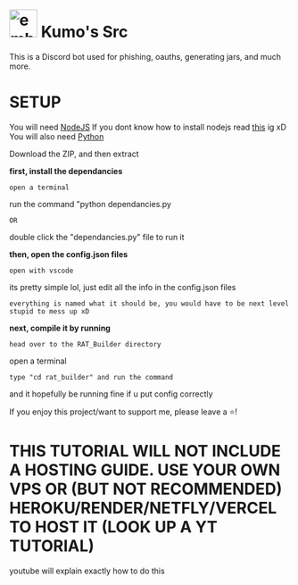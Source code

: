 # <img src="https://upload.wikimedia.org/wikipedia/commons/thumb/a/a6/Anonymous_emblem.svg/800px-Anonymous_emblem.svg.png" alt="emblem" width="50" height="50"/> Kumo's Src
This is a Discord bot used for phishing, oauths, generating jars, and much more.

 

# SETUP

You will need [NodeJS](https://nodejs.org)
If you dont know how to install nodejs read [this](https://docs.npmjs.com/downloading-and-installing-node-js-and-npm) ig xD 
You will also need [Python](https://www.python.org/downloads/)

Download the ZIP, and then extract

**first, install the dependancies**
```
open a terminal
```
run the command "python dependancies.py
```
OR
```
double click the "dependancies.py" file to run it

**then, open the config.json files**
```
open with vscode
```
its pretty simple lol, just edit all the info in the config.json files
```
everything is named what it should be, you would have to be next level stupid to mess up xD
```

**next, compile it by running**
```
head over to the RAT_Builder directory
```
open a terminal
```
type "cd rat_builder" and run the command
```

and it hopefully be running fine if u put config correctly

If you enjoy this project/want to support me, please leave a ⭐!

# THIS TUTORIAL WILL **NOT** INCLUDE A HOSTING GUIDE. **USE YOUR OWN VPS** OR (BUT NOT RECOMMENDED) HEROKU/RENDER/NETFLY/VERCEL TO HOST IT (LOOK UP A YT TUTORIAL)
youtube will explain exactly how to do this

